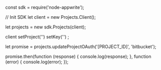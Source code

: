 const sdk = require('node-appwrite');

// Init SDK
let client = new Projects.Client();

let projects = new sdk.Projects(client);

client
    setProject('')
    setKey('')
;

let promise = projects.updateProjectOAuth('[PROJECT_ID]', 'bitbucket');

promise.then(function (response) {
    console.log(response);
}, function (error) {
    console.log(error);
});